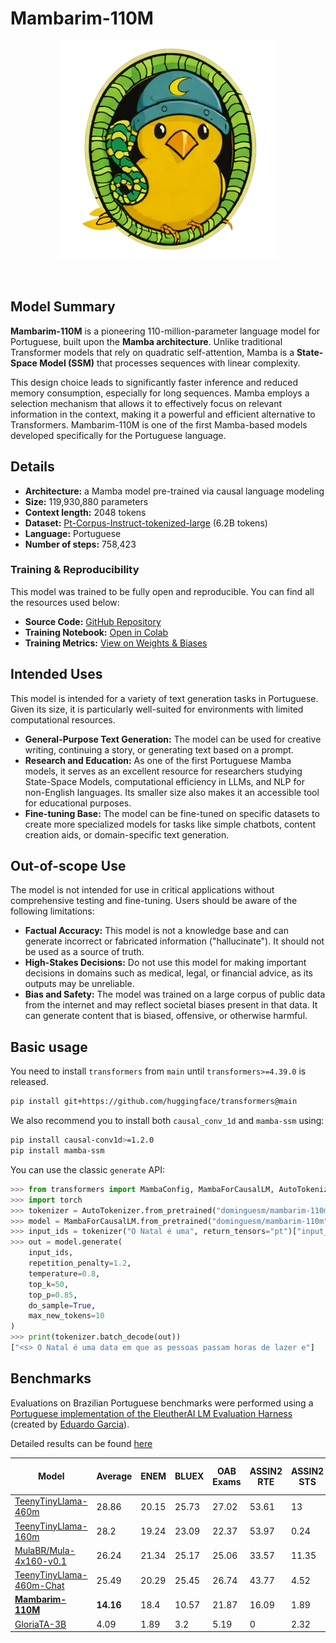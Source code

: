 # Mambarim-110M

<p align="center">
  <img width="350" alt="Camarim Logo" src="https://raw.githubusercontent.com/DominguesM/mambarim-110M/main/assets/mambarim-bg.png">
</p>

</br>

## Model Summary

**Mambarim-110M** is a pioneering 110-million-parameter language model for Portuguese, built upon the **Mamba architecture**. Unlike traditional Transformer models that rely on quadratic self-attention, Mamba is a **State-Space Model (SSM)** that processes sequences with linear complexity.

This design choice leads to significantly faster inference and reduced memory consumption, especially for long sequences. Mamba employs a selection mechanism that allows it to effectively focus on relevant information in the context, making it a powerful and efficient alternative to Transformers. Mambarim-110M is one of the first Mamba-based models developed specifically for the Portuguese language.

## Details

- **Architecture:** a Mamba model pre-trained via causal language modeling
- **Size:** 119,930,880 parameters
- **Context length:** 2048 tokens
- **Dataset:** [Pt-Corpus-Instruct-tokenized-large](https://huggingface.co/datasets/nicholasKluge/Pt-Corpus-Instruct-tokenized-large) (6.2B tokens)
- **Language:** Portuguese
- **Number of steps:** 758,423

### Training & Reproducibility

This model was trained to be fully open and reproducible. You can find all the resources used below:

- **Source Code:** [GitHub Repository](https://github.com/DominguesM/mambarim-110M/)
- **Training Notebook:** [Open in Colab](https://githubtocolab.com/DominguesM/mambarim-110M/blob/main/MAMBARIM_110M.ipynb)
- **Training Metrics:** [View on Weights & Biases](https://wandb.ai/dominguesm/canarim-mamba-110m?nw=nwuserdominguesm)

## Intended Uses

This model is intended for a variety of text generation tasks in Portuguese. Given its size, it is particularly well-suited for environments with limited computational resources.

- **General-Purpose Text Generation:** The model can be used for creative writing, continuing a story, or generating text based on a prompt.
- **Research and Education:** As one of the first Portuguese Mamba models, it serves as an excellent resource for researchers studying State-Space Models, computational efficiency in LLMs, and NLP for non-English languages. Its smaller size also makes it an accessible tool for educational purposes.
- **Fine-tuning Base:** The model can be fine-tuned on specific datasets to create more specialized models for tasks like simple chatbots, content creation aids, or domain-specific text generation.

## Out-of-scope Use

The model is not intended for use in critical applications without comprehensive testing and fine-tuning. Users should be aware of the following limitations:

- **Factual Accuracy:** This model is not a knowledge base and can generate incorrect or fabricated information ("hallucinate"). It should not be used as a source of truth.
- **High-Stakes Decisions:** Do not use this model for making important decisions in domains such as medical, legal, or financial advice, as its outputs may be unreliable.
- **Bias and Safety:** The model was trained on a large corpus of public data from the internet and may reflect societal biases present in that data. It can generate content that is biased, offensive, or otherwise harmful.

## Basic usage

You need to install `transformers` from `main` until `transformers>=4.39.0` is released.

```bash
pip install git+https://github.com/huggingface/transformers@main
```

We also recommend you to install both `causal_conv_1d` and `mamba-ssm` using:

```bash
pip install causal-conv1d>=1.2.0
pip install mamba-ssm
```

You can use the classic `generate` API:

```python
>>> from transformers import MambaConfig, MambaForCausalLM, AutoTokenizer
>>> import torch
>>> tokenizer = AutoTokenizer.from_pretrained("dominguesm/mambarim-110m")
>>> model = MambaForCausalLM.from_pretrained("dominguesm/mambarim-110m")
>>> input_ids = tokenizer("O Natal é uma", return_tensors="pt")["input_ids"]
>>> out = model.generate(
    input_ids,
    repetition_penalty=1.2,
    temperature=0.8,
    top_k=50,
    top_p=0.85,
    do_sample=True,
    max_new_tokens=10
)
>>> print(tokenizer.batch_decode(out))
["<s> O Natal é uma data em que as pessoas passam horas de lazer e"]
```

## Benchmarks

Evaluations on Brazilian Portuguese benchmarks were performed using a [Portuguese implementation of the EleutherAI LM Evaluation Harness](https://github.com/eduagarcia/lm-evaluation-harness-pt) (created by [Eduardo Garcia](https://github.com/eduagarcia/lm-evaluation-harness-pt)).

Detailed results can be found [here](https://huggingface.co/datasets/eduagarcia-temp/llm_pt_leaderboard_raw_results/tree/main/dominguesm/mambarim-110m)

| Model                                                                                     | **Average** | ENEM  | BLUEX | OAB Exams | ASSIN2 RTE | ASSIN2 STS | FAQNAD NLI | HateBR | PT Hate Speech | tweetSentBR | **Architecture**     |
| ----------------------------------------------------------------------------------------- | ----------- | ----- | ----- | --------- | ---------- | ---------- | ---------- | ------ | -------------- | ----------- | -------------------- |
| [TeenyTinyLlama-460m](https://huggingface.co/nicholasKluge/TeenyTinyLlama-460m)           | 28.86       | 20.15 | 25.73 | 27.02     | 53.61      | 13         | 46.41      | 33.59  | 22.99          | 17.28       | LlamaForCausalLM     |
| [TeenyTinyLlama-160m](https://huggingface.co/nicholasKluge/TeenyTinyLlama-160m)           | 28.2        | 19.24 | 23.09 | 22.37     | 53.97      | 0.24       | 43.97      | 36.92  | 42.63          | 11.39       | LlamaForCausalLM     |
| [MulaBR/Mula-4x160-v0.1](https://huggingface.co/MulaBR/Mula-4x160-v0.1)                   | 26.24       | 21.34 | 25.17 | 25.06     | 33.57      | 11.35      | 43.97      | 41.5   | 22.99          | 11.24       | MixtralForCausalLM   |
| [TeenyTinyLlama-460m-Chat](https://huggingface.co/nicholasKluge/TeenyTinyLlama-460m-Chat) | 25.49       | 20.29 | 25.45 | 26.74     | 43.77      | 4.52       | 34         | 33.49  | 22.99          | 18.13       | LlamaForCausalLM     |
| [**Mambarim-110M**](https://huggingface.co/dominguesm/mambarim-110m)                      | **14.16**   | 18.4  | 10.57 | 21.87     | 16.09      | 1.89       | 9.29       | 15.75  | 17.77          | 15.79       | **MambaForCausalLM** |
| [GloriaTA-3B](https://huggingface.co/NOVA-vision-language/GlorIA-1.3B)                    | 4.09        | 1.89  | 3.2   | 5.19      | 0          | 2.32       | 0.26       | 0.28   | 23.52          | 0.19        | GPTNeoForCausalLM    |
